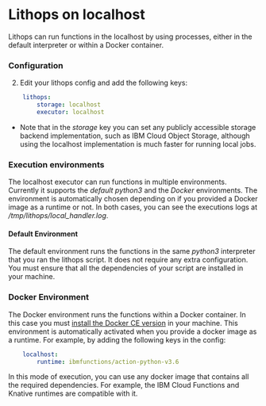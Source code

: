 # Lithops on localhost

Lithops can run functions in the localhost by using processes, either in the default interpreter or within a Docker container.


### Configuration

2. Edit your lithops config and add the following keys:

```yaml
    lithops:
        storage: localhost
        executor: localhost
```

- Note that in the *storage* key you can set any publicly accessible storage backend implementation, such as IBM Cloud Object Storage, although using the localhost implementation is much faster for running local jobs.


### Execution environments

The localhost executor can run functions in multiple environments. Currently it supports the *default python3* and the *Docker* environments. The environment is automatically chosen depending on if you provided a Docker image as a runtime or not. In both cases, you can see the executions logs at */tmp/lithops/local_handler.log*.

#### Default Environment
The default environment runs the functions in the same *python3* interpreter that you ran the lithops script.
It does not require any extra configuration. You must ensure that all the dependencies of your script are installed in your machine.

### Docker Environment
The Docker environment runs the functions within a Docker container. In this case you must [install the Docker CE version](https://docs.docker.com/get-docker/) in your machine. This environment is automatically activated when you provide a docker image as a runtime. For example, by adding the following keys in the config:

```yaml
    localhost:
        runtime: ibmfunctions/action-python-v3.6
```

In this mode of execution, you can use any docker image that contains all the required dependencies. For example, the IBM Cloud Functions and Knative runtimes are compatible with it.
